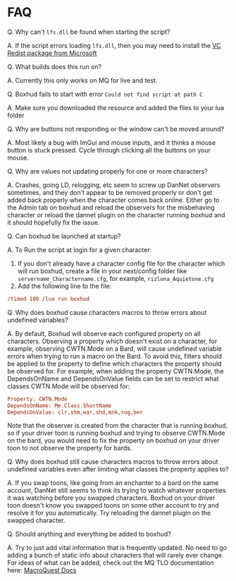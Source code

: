 # FAQ

Q. Why can't `lfs.dll` be found when starting the script?

A. If the script errors loading `lfs.dll`, then you may need to install the [VC Redist package from Microsoft](https://www.microsoft.com/en-us/download/details.aspx?id=48145&e6b34bbe-475b-1abd-2c51-b5034bcdd6d2=True)


Q. What builds does this run on?

A. Currently this only works on MQ for live and test.


Q. Boxhud fails to start with error `Could not find script at path C`

A. Make sure you downloaded the resource and added the files to your lua folder


Q. Why are buttons not responding or the window can't be moved around?

A. Most likely a bug with ImGui and mouse inputs, and it thinks a mouse button is stuck pressed. Cycle through clicking all the buttons on your mouse.


Q. Why are values not updating properly for one or more characters?

A. Crashes, going LD, relogging, etc seem to screw up DanNet observers sometimes, and they don't appear to be removed properly or don't get added back properly when the character comes back online. Either go to the Admin tab on boxhud and reload the observers for the misbehaving character or reload the dannet plugin on the character running boxhud and it should hopefully fix the issue.


Q. Can boxhud be launched at startup?

A. To Run the script at login for a given character:


1. If you don't already have a character config file for the character which will run boxhud, create a file in your next/config folder like `servername_Charactername.cfg`, for example, `rizlona_Aquietone.cfg`
2. Add the following line to the file:

```ini
/timed 100 /lua run boxhud
```

Q. Why does boxhud cause characters macros to throw errors about undefined variables?

A. By default, Boxhud will observe each configured property on all characters. Observing a property which doesn't exist on a character, for example, observing CWTN.Mode on a Bard, will cause undefined variable errors when trying to run a macro on the Bard. To avoid this, filters should be applied to the property to define which characters the property should be observed for.
For example, when adding the property CWTN.Mode, the DependsOnName and DependsOnValue fields can be set to restrict what classes CWTN.Mode will be observed for:

```ini
Property: CWTN.Mode
DependsOnName: Me.Class.ShortName
DependsOnValue: clr,shm,war,shd,mnk,rog,ber
```

Note that the observer is created from the character that is running boxhud, so if your driver toon is running boxhud and trying to observe CWTN.Mode on the bard, you would need to fix the property on boxhud on your driver toon to not observe the property for bards.


Q. Why does boxhud still cause characters macros to throw errors about undefined variables even after limiting what classes the property applies to?

A. If you swap toons, like going from an enchanter to a bard on the same account, DanNet still seems to think its trying to watch whatever properties it was watching before you swapped characters. Boxhud on your driver toon doesn't know you swapped toons on some other account to try and resolve it for you automatically. Try reloading the dannet plugin on the swapped character.


Q. Should anything and everything be added to boxhud?

A. Try to just add vital information that is frequently updated. No need to go adding a bunch of static info about characters that will rarely ever change. For ideas of what can be added, check out the MQ TLO documentation here: [MacroQuest Docs](https://docs.macroquest.org/reference/top-level-objects/)